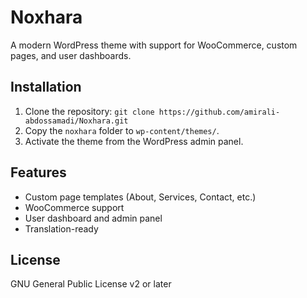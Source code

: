 # Noxhara
A modern WordPress theme with support for WooCommerce, custom pages, and user dashboards.

## Installation
1. Clone the repository: `git clone https://github.com/amirali-abdossamadi/Noxhara.git`
2. Copy the `noxhara` folder to `wp-content/themes/`.
3. Activate the theme from the WordPress admin panel.

## Features
- Custom page templates (About, Services, Contact, etc.)
- WooCommerce support
- User dashboard and admin panel
- Translation-ready

## License
GNU General Public License v2 or later